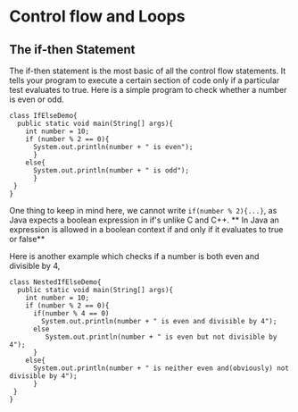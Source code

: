 # Control flow and Loops

## The if-then Statement
The if-then statement is the most basic of all the control flow statements. It tells your program to execute a certain section of code only if a particular test evaluates to true. 
Here is a simple program to check whether a number is even or odd.
```
class IfElseDemo{
  public static void main(String[] args){
    int number = 10;
    if (number % 2 == 0){
      System.out.println(number + " is even");
      }
    else{
      System.out.println(number + " is odd");
      }
 }
}
```
One thing to keep in mind here, we cannot write ```if(number % 2){...}```, as Java expects a boolean expression in if's unlike C and C++.
** In Java an expression is allowed in a boolean context  if and only if it evaluates to true or false**

Here is another example which checks if a number is both even and divisible by 4,
```
class NestedIfElseDemo{
  public static void main(String[] args){
    int number = 10;
    if (number % 2 == 0){
      if(number % 4 == 0)
        System.out.println(number + " is even and divisible by 4");
      else
         System.out.println(number + " is even but not divisible by 4");
      }
    else{
      System.out.println(number + " is neither even and(obviously) not divisible by 4");
      }
 }
}
```
